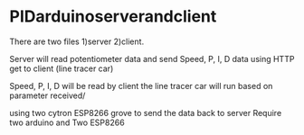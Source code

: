 # PIDarduinoserverandclient


There are two files
1)server
2)client. 

Server will read potentiometer data and  send Speed, P, I, D data using HTTP get to client (line tracer car)

Speed, P, I, D will be read by client the line tracer car will run based on parameter received/

using two cytron ESP8266 grove to send the data back to server
Require two arduino and Two ESP8266

